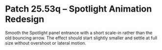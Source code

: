 # Patch 25.53q – Spotlight Animation Redesign

Smooth the Spotlight panel entrance with a short scale-in rather than the old bouncing arrow. The effect should start slightly smaller and settle at full size without overshoot or lateral motion.
